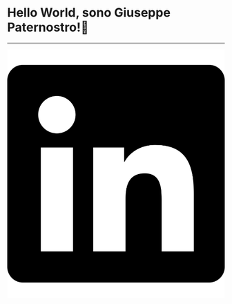 
<!DOCTYPE html>
<html lang="en">
<head>
    <meta charset="UTF-8">
    <meta http-equiv="X-UA-Compatible" content="IE=edge">
    <meta name="viewport" content="width=device-width, initial-scale=1.0">
    <link rel="stylesheet" href="style.css">
    <title>Document</title>
</head>
<body>
    <h1>
        Hello World, sono <strong>Giuseppe Paternostro</strong>!👋
    </h1>
    <hr>
    <a href="https://www.linkedin.com/in/giuseppe-paternostro/"><img src="./img/linkedin-brands (1).svg" alt=""></a>
</body>
</html>

